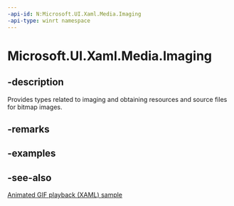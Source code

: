 ```yaml
---
-api-id: N:Microsoft.UI.Xaml.Media.Imaging
-api-type: winrt namespace
---
```


# Microsoft.UI.Xaml.Media.Imaging

## -description

Provides types related to imaging and obtaining resources and source files for bitmap images.

## -remarks

## -examples

## -see-also

[Animated GIF playback (XAML) sample](https://github.com/Microsoft/Windows-universal-samples/tree/master/Samples/XamlAnimatedGif)
